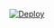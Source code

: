 [![Deploy](https://www.herokucdn.com/deploy/button.png)](https://heroku.com/deploy?template=https://github.com/mbuckbee/expaddons-rails-example)